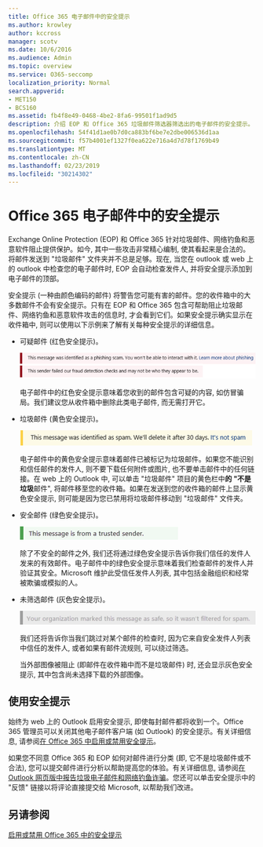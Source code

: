 ```yaml
---
title: Office 365 电子邮件中的安全提示
ms.author: krowley
author: kccross
manager: scotv
ms.date: 10/6/2016
ms.audience: Admin
ms.topic: overview
ms.service: O365-seccomp
localization_priority: Normal
search.appverid:
- MET150
- BCS160
ms.assetid: fb4f8e49-0468-4be2-8fa6-99501f1ad9d5
description: 介绍 EOP 和 Office 365 垃圾邮件筛选器筛选出的电子邮件的安全提示。
ms.openlocfilehash: 54f41d1ae0b7d0ca883bf6be7e2dbe006536d1aa
ms.sourcegitcommit: f57b4001ef1327f0ea622e716a4d7d78f1769b49
ms.translationtype: MT
ms.contentlocale: zh-CN
ms.lasthandoff: 02/23/2019
ms.locfileid: "30214302"
---
```

# <a name="safety-tips-in-email-messages-in-office-365"></a>Office 365 电子邮件中的安全提示

Exchange Online Protection (EOP) 和 Office 365 针对垃圾邮件、网络钓鱼和恶意软件阻止提供保护。如今, 其中一些攻击非常精心编制, 使其看起来是合法的。将邮件发送到 "垃圾邮件" 文件夹并不总是足够。现在, 当您在 outlook 或 web 上的 outlook 中检查您的电子邮件时, EOP 会自动检查发件人, 并将安全提示添加到电子邮件的顶部。 
  
安全提示 (一种由颜色编码的邮件) 将警告您可能有害的邮件。您的收件箱中的大多数邮件不会有安全提示。只有在 EOP 和 Office 365 包含可帮助阻止垃圾邮件、网络钓鱼和恶意软件攻击的信息时, 才会看到它们。如果安全提示确实显示在收件箱中, 则可以使用以下示例来了解有关每种安全提示的详细信息。
  
- 可疑邮件 (红色安全提示)。
    
    ![显示红色安全提示的屏幕截图。](media/5078a0be-e556-44a1-b169-09d780d26898.png)
  
    电子邮件中的红色安全提示意味着您收到的邮件包含可疑的内容, 如仿冒骗局。我们建议您从收件箱中删除此类电子邮件, 而无需打开它。
    
- 垃圾邮件 (黄色安全提示)。
    
    ![显示黄色安全提示的屏幕截图。](media/793c9265-ea44-48fd-a98f-804fadd4163b.png)
  
    电子邮件中的黄色安全提示意味着邮件已被标记为垃圾邮件。如果您不能识别和信任邮件的发件人, 则不要下载任何附件或图片, 也不要单击邮件中的任何链接。在 web 上的 Outlook 中, 可以单击 "垃圾邮件" 项目的黄色栏中**的 "不是垃圾**邮件", 将邮件移至您的收件箱。如果在发送到您的收件箱的邮件上显示黄色安全提示, 则可能是因为您已禁用将垃圾邮件移动到 "垃圾邮件" 文件夹。 
    
- 安全邮件 (绿色安全提示)。
    
    ![显示绿色安全提示的屏幕截图。](media/acbc11d0-f626-4848-9fbf-66eeeda3f803.png)
  
    除了不安全的邮件之外, 我们还将通过绿色安全提示告诉你我们信任的发件人发来的有效邮件。电子邮件中的绿色安全提示意味着我们检查邮件的发件人并验证其安全。Microsoft 维护此受信任发件人列表, 其中包括金融组织和经常被欺骗或模拟的人。
    
- 未筛选邮件 (灰色安全提示)。
    
    ![显示灰色安全提示的屏幕截图。](media/c4d0cf8f-08e9-4c84-beee-1d9e0b022e0a.png)
  
    我们还将告诉你当我们跳过对某个邮件的检查时, 因为它来自安全发件人列表中信任的发件人, 或者如果有邮件流规则, 可以绕过筛选。 
    
    当外部图像被阻止 (即邮件在收件箱中而不是垃圾邮件) 时, 还会显示灰色安全提示, 其中包含尚未选择下载的外部图像。
    
## <a name="working-with-safety-tips"></a>使用安全提示

始终为 web 上的 Outlook 启用安全提示, 即使每封邮件都将收到一个。Office 365 管理员可以关闭其他电子邮件客户端 (如 Outlook) 的安全提示。有关详细信息, 请参阅[在 Office 365 中启用或禁用安全提示](enable-or-disable-safety-tips.md)。
  
如果您不同意 Office 365 和 EOP 如何对邮件进行分类 (即, 它不是垃圾邮件或不合法), 您可以提交邮件进行分析以帮助提高您的体验。有关详细信息, 请参阅[在 Outlook 网页版中报告垃圾电子邮件和网络钓鱼诈骗](https://technet.microsoft.com/library/dn594557.aspx)。您还可以单击安全提示中的 "反馈" 链接以将评论直接提交给 Microsoft, 以帮助我们改进。
  
## <a name="see-also"></a>另请参阅

[启用或禁用 Office 365 中的安全提示](enable-or-disable-safety-tips.md)

